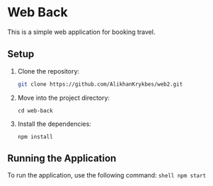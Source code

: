 # Web Back

This is a simple web application for booking travel.

## Setup

1. Clone the repository:

   ```bash
   git clone https://github.com/AlikhanKrykbes/web2.git

2. Move into the project directory:

    ```shell
    cd web-back

    ```

3. Install the dependencies:

    ```shell
    npm install
    ```

## Running the Application

To run the application, use the following command:
    ```shell
    npm start
    ```
